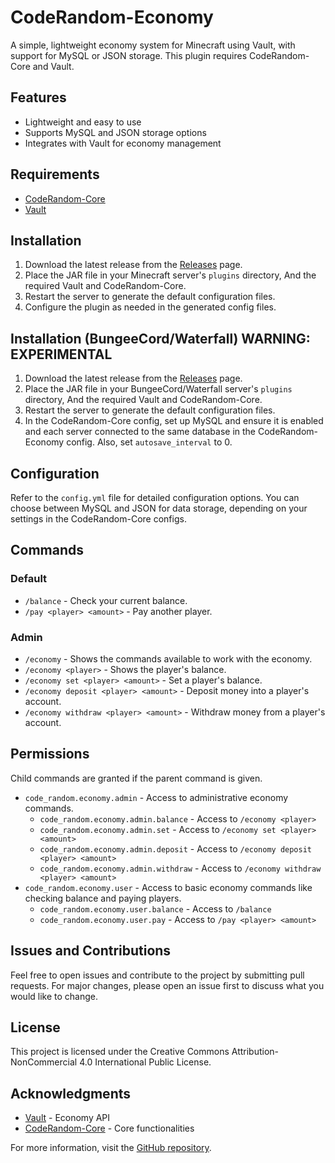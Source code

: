 # CodeRandom-Economy

A simple, lightweight economy system for Minecraft using Vault, with support for MySQL or JSON storage. This plugin requires CodeRandom-Core and Vault.

## Features

- Lightweight and easy to use
- Supports MySQL and JSON storage options
- Integrates with Vault for economy management

## Requirements

- [CodeRandom-Core](https://github.com/your-link-to-coderandom-core)
- [Vault](https://dev.bukkit.org/projects/vault)

## Installation

1. Download the latest release from the [Releases](https://github.com/D4RKJ0K3R17/CodeRandom-Economy/releases) page.
2. Place the JAR file in your Minecraft server's `plugins` directory, And the required Vault and CodeRandom-Core.
3. Restart the server to generate the default configuration files.
4. Configure the plugin as needed in the generated config files.

## Installation (BungeeCord/Waterfall) WARNING: EXPERIMENTAL

1. Download the latest release from the [Releases](https://github.com/D4RKJ0K3R17/CodeRandom-Economy/releases) page.
2. Place the JAR file in your BungeeCord/Waterfall server's `plugins` directory, And the required Vault and CodeRandom-Core.
3. Restart the server to generate the default configuration files.
4. In the CodeRandom-Core config, set up MySQL and ensure it is enabled and each server connected to the same database in the CodeRandom-Economy config. Also, set `autosave_interval` to 0.

## Configuration

Refer to the `config.yml` file for detailed configuration options. You can choose between MySQL and JSON for data storage, depending on your settings in the CodeRandom-Core configs.

## Commands

### Default
- `/balance` - Check your current balance.
- `/pay <player> <amount>` - Pay another player.

### Admin
- `/economy` - Shows the commands available to work with the economy.
- `/economy <player>` - Shows the player's balance.
- `/economy set <player> <amount>` - Set a player's balance.
- `/economy deposit <player> <amount>` - Deposit money into a player's account.
- `/economy withdraw <player> <amount>` - Withdraw money from a player's account.

## Permissions
Child commands are granted if the parent command is given.

- `code_random.economy.admin` - Access to administrative economy commands.
  - `code_random.economy.admin.balance` - Access to `/economy <player>`
  - `code_random.economy.admin.set` - Access to `/economy set <player> <amount>`
  - `code_random.economy.admin.deposit` - Access to `/economy deposit <player> <amount>`
  - `code_random.economy.admin.withdraw` - Access to `/economy withdraw <player> <amount>`
- `code_random.economy.user` - Access to basic economy commands like checking balance and paying players.
  - `code_random.economy.user.balance` - Access to `/balance`
  - `code_random.economy.user.pay` - Access to `/pay <player> <amount>`

## Issues and Contributions

Feel free to open issues and contribute to the project by submitting pull requests. For major changes, please open an issue first to discuss what you would like to change.

## License

This project is licensed under the Creative Commons Attribution-NonCommercial 4.0 International Public License.

## Acknowledgments

- [Vault](https://dev.bukkit.org/projects/vault) - Economy API
- [CodeRandom-Core](https://github.com/your-link-to-coderandom-core) - Core functionalities

For more information, visit the [GitHub repository](https://github.com/D4RKJ0K3R17/CodeRandom-Economy).